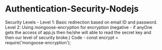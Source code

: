 # Authentication-Security-Nodejs
Security Levels -
Level 1: Basic redirection based on email ID and password.
Level 2: Using mongoose-encryption for encryption (negative - if anyOne gets the access of app.js then he/she will able to read the secret key and then our level of security broke.)
Code - 
const encrypt = require('mongoose-encryption');

